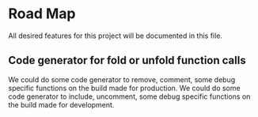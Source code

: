 # Road Map


All desired features for this project will be documented in this file.

## Code generator for fold or unfold function calls

We could do some code generator to remove, comment, some debug specific functions on the build made for production.
We could do some code generator to include, uncomment, some debug specific functions on the build made for development.